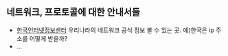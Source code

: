 ## 네트워크, 프로토콜에 대한 안내서들

* [한국인터넷정보센터](https://krnic.or.kr/jsp/resources/concept.jsp) 우리나라의 네트워크 공식 정보 볼 수 있는 곳. 예)한국은 ip 주소를 어떻게 받을까?
* ...
